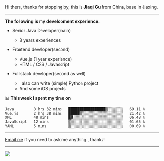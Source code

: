 Hi there, thanks for stopping by, this is **Jiaqi Gu** from China, base in Jiaxing.

---

**The following is my development experience.**

- Senior Java Developer(main)
  - 8 years experiences

- Frontend developer(second)
  - Vue.js (1 year experience)
  - HTML / CSS / Javascript
  
- Full stack developer(second as well)
  - I also can write (simple) Python project
  - And some iOS projects

📊 **This week I spent my time on**
<!--START_SECTION:waka-->
```text
Java         8 hrs 32 mins   █████████████████▒░░░░░░░   69.11 % 
Vue.js       2 hrs 38 mins   █████▒░░░░░░░░░░░░░░░░░░░   21.42 % 
XML          48 mins         █▓░░░░░░░░░░░░░░░░░░░░░░░   06.48 % 
JavaScript   12 mins         ▒░░░░░░░░░░░░░░░░░░░░░░░░   01.65 % 
YAML         5 mins          ▒░░░░░░░░░░░░░░░░░░░░░░░░   00.69 % 
```
<!--END_SECTION:waka-->

---

[Email me](mailto:droidqw@gmail.com?subject=Hiring_from_GitHub) if you need to ask me anything., thanks!

---

![]( https://visitor-badge.glitch.me/badge?page_id=githubgujiaqi)
